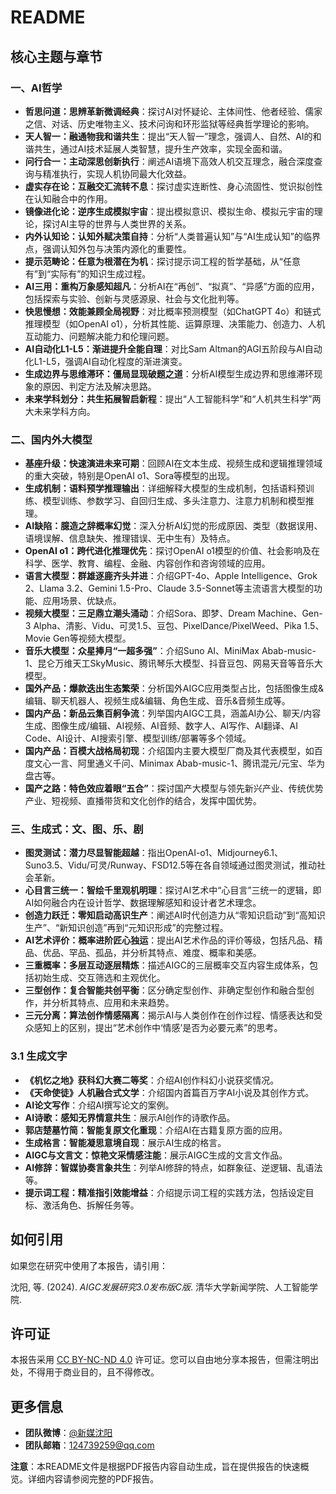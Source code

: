 
# README



## 核心主题与章节

### 一、AI哲学
*   **哲思问道：思辨革新微调经典**：探讨AI对怀疑论、主体间性、他者经验、儒家之信、对话、历史唯物主义、技术问询和环形监狱等经典哲学理论的影响。
*   **天人智一：融通物我和谐共生**：提出“天人智一”理念，强调人、自然、AI的和谐共生，通过AI技术延展人类智慧，提升生产效率，实现全面和谐。
*   **问行合一：主动深思创新执行**：阐述AI语境下高效人机交互理念，融合深度查询与精准执行，实现人机协同最大化效益。
*   **虚实存在论：互融交汇流转不息**：探讨虚实连断性、身心流固性、觉识拟创性在认知融合中的作用。
*   **镜像进化论：逆序生成模拟宇宙**：提出模拟意识、模拟生命、模拟元宇宙的理论，探讨AI主导的世界与人类世界的关系。
*   **内外认知论：认知外赋决策自持**：分析“人类普遍认知”与“AI生成认知”的临界点，强调认知外包与决策内源化的重要性。
*   **提示范畴论：任意为根潜在为机**：探讨提示词工程的哲学基础，从“任意有”到“实际有”的知识生成过程。
*   **AI三用：重构万象感知超凡**：分析AI在“再创”、“拟真”、“异感”方面的应用，包括探索与实验、创新与灵感源泉、社会与文化批判等。
*   **快思慢想：效能兼顾全局视野**：对比概率预测模型（如ChatGPT 4o）和链式推理模型（如OpenAI o1），分析其性能、运算原理、决策能力、创造力、人机互动能力、问题解决能力和伦理问题。
*   **AI自动化L1-L5：渐进提升全能自理**：对比Sam Altman的AGI五阶段与AI自动化L1-L5，强调AI自动化程度的渐进演变。
*   **生成边界与思维滞环：僵局显现破题之道**：分析AI模型生成边界和思维滞环现象的原因、判定方法及解决思路。
*   **未来学科划分：共生拓展智启新程**：提出“人工智能科学”和“人机共生科学”两大未来学科方向。

### 二、国内外大模型
*   **基座升级：快速演进未来可期**：回顾AI在文本生成、视频生成和逻辑推理领域的重大突破，特别是OpenAI o1、Sora等模型的出现。
*   **生成机制：语料预学推理输出**：详细解释大模型的生成机制，包括语料预训练、模型训练、参数学习、自回归生成、多头注意力、注意力机制和模型推理。
*   **AI缺陷：臆造之辞概率幻觉**：深入分析AI幻觉的形成原因、类型（数据误用、语境误解、信息缺失、推理错误、无中生有）及特点。
*   **OpenAI o1：跨代进化推理优先**：探讨OpenAI o1模型的价值、社会影响及在科学、医学、教育、编程、金融、内容创作和咨询领域的应用。
*   **语言大模型：群雄逐鹿齐头并进**：介绍GPT-4o、Apple Intelligence、Grok 2、Llama 3.2、Gemini 1.5-Pro、Claude 3.5-Sonnet等主流语言大模型的功能、应用场景、优缺点。
*   **视频大模型：三足鼎立潮头涌动**：介绍Sora、即梦、Dream Machine、Gen-3 Alpha、清影、Vidu、可灵1.5、豆包、PixelDance/PixelWeed、Pika 1.5、Movie Gen等视频大模型。
*   **音乐大模型：众星捧月“一超多强”**：介绍Suno AI、MiniMax Abab-music-1、昆仑万维天工SkyMusic、腾讯琴乐大模型、抖音豆包、网易天音等音乐大模型。
*   **国外产品：爆款迭出生态繁荣**：分析国外AIGC应用类型占比，包括图像生成&编辑、聊天机器人、视频生成&编辑、角色生成、音乐&音频生成等。
*   **国内产品：新品云集百舸争流**：列举国内AIGC工具，涵盖AI办公、聊天/内容生成、图像生成/编辑、AI视频、AI音频、数字人、AI写作、AI翻译、AI Code、AI设计、AI搜索引擎、模型训练/部署等多个领域。
*   **国内产品：百模大战格局初现**：介绍国内主要大模型厂商及其代表模型，如百度文心一言、阿里通义千问、Minimax Abab-music-1、腾讯混元/元宝、华为盘古等。
*   **国产之路：特色效应着眼“五合”**：探讨国产大模型与领先新兴产业、传统优势产业、短视频、直播带货和文化创作的结合，发挥中国优势。

### 三、生成式：文、图、乐、剧
*   **图灵测试：潜力尽显智能超越**：指出OpenAI-o1、Midjourney6.1、Suno3.5、Vidu/可灵/Runway、FSD12.5等在各自领域通过图灵测试，推动社会革新。
*   **心目言三统一：智绘千里观机明理**：探讨AI艺术中“心目言”三统一的逻辑，即AI如何融合内在设计哲学、数据理解感知和设计者艺术理念。
*   **创造力跃迁：零知启动高识生产**：阐述AI时代创造力从“零知识启动”到“高知识生产”、“新知识创造”再到“元知识形成”的完整过程。
*   **AI艺术评价：概率进阶匠心独运**：提出AI艺术作品的评价等级，包括凡品、精品、优品、罕品、孤品，并分析其特点、难度、概率和美感。
*   **三重概率：多层互动逐层精炼**：描述AIGC的三层概率交互内容生成体系，包括初始生成、交互筛选和主观优化。
*   **三型创作：复合智能共创平衡**：区分确定型创作、非确定型创作和融合型创作，并分析其特点、应用和未来趋势。
*   **三元分离：算法创作情感隔离**：揭示AI与人类创作在创作过程、情感表达和受众感知上的区别，提出“艺术创作中‘情感’是否为必要元素”的思考。

### 3.1 生成文字
*   **《机忆之地》获科幻大赛二等奖**：介绍AI创作科幻小说获奖情况。
*   **《天命使徒》人机融合式文学**：介绍国内首篇百万字AI小说及其创作方式。
*   **AI论文写作**：介绍AI撰写论文的案例。
*   **AI诗歌：感知无界情意共生**：展示AI创作的诗歌作品。
*   **郭店楚墓竹简：智能复原文化重现**：介绍AI在古籍复原方面的应用。
*   **生成格言：智能凝思意境自现**：展示AI生成的格言。
*   **AIGC与文言文：惊艳文采情感注能**：展示AIGC生成的文言文作品。
*   **AI修辞：智媒协奏言象共生**：列举AI修辞的特点，如群象征、逆逻辑、乱语法等。
*   **提示词工程：精准指引效能增益**：介绍提示词工程的实践方法，包括设定目标、激活角色、拆解任务等。

## 如何引用
如果您在研究中使用了本报告，请引用：

沈阳, 等. (2024). *AIGC发展研究3.0发布版C版*. 清华大学新闻学院、人工智能学院.

## 许可证
本报告采用 [CC BY-NC-ND 4.0](https://creativecommons.org/licenses/by-nc-nd/4.0/deed.zh-hans) 许可证。您可以自由地分享本报告，但需注明出处，不得用于商业目的，且不得修改。

## 更多信息
*   **团队微博**：[@新媒沈阳](https://weibo.com/u/124739259)
*   **团队邮箱**：124739259@qq.com

**注意**：本README文件是根据PDF报告内容自动生成，旨在提供报告的快速概览。详细内容请参阅完整的PDF报告。


